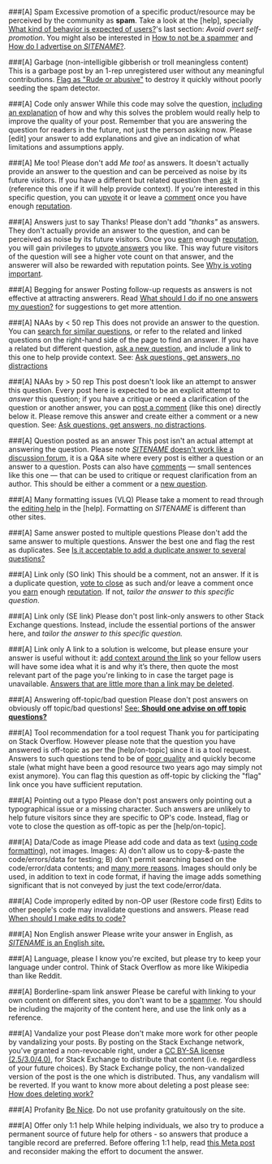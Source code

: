 ###[A] Spam
Excessive promotion of a specific product/resource may be perceived by the community as **spam**. Take a look at the [help], specially [What kind of behavior is expected of users?](//$SITEURL$/help/behavior)'s last section: _Avoid overt self-promotion_. You might also be interested in [How to not be a spammer](//$SITEURL$/help/promotion) and [How do I advertise on $SITENAME$?](//www.stackoverflowbusiness.com/advertising).

###[A] Garbage (non-intelligible gibberish or troll meaningless content)
This is a garbage post by an 1-rep unregistered user without any meaningful contributions. [Flag as "Rude or abusive"](//meta.stackexchange.com/a/58035) to destroy it quickly without poorly seeding the spam detector.

###[A] Code only answer
While this code may solve the question, [including an explanation](//meta.stackexchange.com/q/114762) of how and why this solves the problem would really help to improve the quality of your post. Remember that you are answering the question for readers in the future, not just the person asking now. Please [edit] your answer to add explanations and give an indication of what limitations and assumptions apply.

###[A] Me too!
Please don't add _Me too!_ as answers. It doesn't actually provide an answer to the question and can be perceived as noise by its future visitors. If you have a different but related question then [ask](//$SITEURL$/questions/ask) it (reference this one if it will help provide context). If you're interested in this specific question, you can [upvote](//$SITEURL$/help/privileges/vote-up) it or leave a [comment](//$SITEURL$/help/privileges/comment) once you have enough [reputation](//$SITEURL$/help/whats-reputation).

###[A] Answers just to say Thanks!
Please don't add _"thanks"_ as answers. They don't actually provide an answer to the question, and can be perceived as noise by its future visitors. Once you [earn](//meta.stackoverflow.com/q/146472) enough [reputation](//$SITEURL$/help/whats-reputation), you will gain privileges to [upvote answers](//$SITEURL$/help/privileges/vote-up) you like. This way future visitors of the question will see a higher vote count on that answer, and the answerer will also be rewarded with reputation points. See [Why is voting important](//$SITEURL$/help/why-vote).

###[A] Begging for answer
Posting follow-up requests as answers is not effective at attracting answerers. Read [What should I do if no one answers my question?](//stackoverflow.com/help/no-one-answers) for suggestions to get more attention.

###[A] NAAs by < 50 rep
This does not provide an answer to the question. You can [search for similar questions](//$SITEURL$/search), or refer to the related and linked questions on the right-hand side of the page to find an answer. If you have a related but different question, [ask a new question](//$SITEURL$/questions/ask), and include a link to this one to help provide context. See: [Ask questions, get answers, no distractions](//$SITEURL$/tour)

###[A] NAAs by > 50 rep
This post doesn't look like an attempt to answer this question. Every post here is expected to be an explicit attempt to *answer* this question; if you have a critique or need a clarification of the question or another answer, you can [post a comment](//$SITEURL$/help/privileges/comment) (like this one) directly below it. Please remove this answer and create either a comment or a new question. See: [Ask questions, get answers, no distractions](//$SITEURL$/tour).

###[A] Question posted as an answer
This post isn't an actual attempt at answering the question. Please note [$SITENAME$ doesn't work like a discussion forum](//$SITEURL$/about), it is a Q&A site where every post is either a question or an answer to a question. Posts can also have [comments](//$SITEURL$/help/privileges/comment) — small sentences like this one — that can be used to critique or request clarification from an author. This should be either a comment or a [new question](//$SITEURL$/questions/ask).

###[A] Many formatting issues (VLQ)
Please take a moment to read through the [editing help](//$SITEURL$/editing-help) in the [help]. Formatting on $SITENAME$ is different than other sites.

###[A] Same answer posted to multiple questions
Please don't add the same answer to multiple questions. Answer the best one and flag the rest as duplicates. See [Is it acceptable to add a duplicate answer to several questions?](//meta.stackexchange.com/q/104227)

###[A] Link only (SO link)
This should be a comment, not an answer. If it is a duplicate question, [vote to close](//stackoverflow.com/help/privileges/close-questions) as such and/or leave a comment once you [earn](//meta.stackoverflow.com/q/146472) enough [reputation](//stackoverflow.com/help/whats-reputation). If not, *tailor the answer to this specific question*.

###[A] Link only (SE link)
Please don't post link-only answers to other Stack Exchange questions. Instead, include the essential portions of the answer here, and *tailor the answer to this specific question.*

###[A] Link only
A link to a solution is welcome, but please ensure your answer is useful without it: [add context around the link](//meta.stackexchange.com/a/8259) so your fellow users will have some idea what it is and why it’s there, then quote the most relevant part of the page you're linking to in case the target page is unavailable. [Answers that are little more than a link may be deleted](//$SITEURL$/help/deleted-answers).

###[A] Answering off-topic/bad question
Please don't post answers on obviously off topic/bad questions! [See: **Should one advise on off topic questions?**](//meta.stackoverflow.com/q/276572)

###[A] Tool recommendation for a tool request
Thank you for participating on Stack Overflow. However please note that the question you have answered is off-topic as per the [help/on-topic] since it is a tool request. Answers to such questions tend to be of [poor quality](//meta.stackexchange.com/a/8259) and quickly become stale (what might have been a good resource two years ago may simply not exist anymore). You can flag this question as off-topic by clicking the "flag" link once you have sufficient reputation.

###[A] Pointing out a typo
Please don't post answers only pointing out a typographical issue or a missing character. Such answers are unlikely to help future visitors since they are specific to OP's code. Instead, flag or vote to close the question as off-topic as per the [help/on-topic].

###[A] Data/Code as image
Please add code and data as text ([using code formatting](//stackoverflow.com/editing-help#code)), not images. Images: A) don't allow us to copy-&-paste the code/errors/data for testing; B) don't permit searching based on the code/error/data contents; and [many more reasons](//meta.stackoverflow.com/a/285557). Images should only be used, in addition to text in code format, if having the image adds something significant that is not conveyed by just the text code/error/data.

###[A] Code improperly edited by non-OP user (Restore code first)
Edits to other people's code may invalidate questions and answers. Please read [When should I make edits to code?](//meta.stackoverflow.com/q/260245)

###[A] Non English answer
Please write your answer in English, as [$SITENAME$ is an English site.](//meta.stackexchange.com/q/13676)

###[A] Language, please
I know you're excited, but please try to keep your language under control. Think of Stack Overflow as more like Wikipedia than like Reddit.

###[A] Borderline-spam link answer
Please be careful with linking to your own content on different sites, you don't want to be a [spammer](//$SITEURL$/help/promotion). You should be including the majority of the content here, and use the link only as a reference.

###[A] Vandalize your post
Please don't make more work for other people by vandalizing your posts. By posting on the Stack Exchange network, you've granted a non-revocable right, under a [CC BY-SA license (2.5/3.0/4.0)](//stackoverflow.com/help/licensing), for Stack Exchange to distribute that content (i.e. regardless of your future choices). By Stack Exchange policy, the non-vandalized version of the post is the one which is distributed. Thus, any vandalism will be reverted. If you want to know more about deleting a post please see: [How does deleting work?](//meta.stackexchange.com/q/5221)

###[A] Profanity
[Be Nice](//$SITEURL$/help/be-nice). Do not use profanity gratuitously on the site.

###[A] Offer only 1:1 help
While helping individuals, we also try to produce a permanent source of future help for others - so answers that produce a tangible record are preferred. Before offering 1:1 help, read [this Meta post](//meta.stackoverflow.com/q/280603) and reconsider making the effort to document the answer. 
